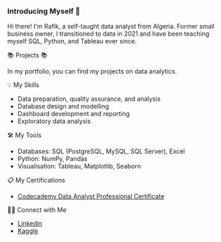 ### Introducing Myself 👋

Hi there! I'm Rafik, a self-taught data analyst from Algeria. Former small business owner, I transitioned to data in 2021 and have been teaching myself SQL, Python, and Tableau ever since.

📚 Projects 📚

In my portfolio, you can find my projects on data analytics.

💡 My Skills

   * Data preparation, quality assurance, and analysis
   * Database design and modelling
   * Dashboard development and reporting
   * Exploratory data analysis


🛠️ My Tools

   * Databases: SQL (PostgreSQL, MySQL, SQL Server), Excel
   * Python: NumPy, Pandas
   * Visualisation: Tableau, Matplotlib, Seaborn

:clipboard: My Certifications

   * [Codecademy Data Analyst Professional Certificate](https://www.codecademy.com/profiles/rafiksebia8243738496/certificates/7dec503730a448c8b22bb251ada403f3)

🙌🏻 Connect with Me

   * [Linkedin](https://www.linkedin.com/in/rafik-sebia-44837b24a/)
   * [Kaggle](https://www.kaggle.com/destroyerkamikaz)


<!--
**Rafik-Sebia/Rafik-Sebia** is a ✨ _special_ ✨ repository because its `README.md` (this file) appears on your GitHub profile.

Here are some ideas to get you started:

- 🔭 I’m currently working on ...
- 🌱 I’m currently learning ...
- 👯 I’m looking to collaborate on ...
- 🤔 I’m looking for help with ...
- 💬 Ask me about ...
- 📫 How to reach me: ...
- 😄 Pronouns: ...
- ⚡ Fun fact: ...
-->
